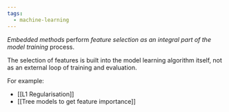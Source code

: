 ```yaml
---
tags:
  - machine-learning
---
```

*Embedded methods* perform *feature selection as an integral part of the model training* process.

The selection of features is built into the model learning algorithm itself, not as an external loop of training and evaluation.

For example:
- [[L1 Regularisation]]
- [[Tree models to get feature importance]]
